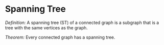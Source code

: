 # Spanning Tree
*Definition:* A spanning tree (ST) of a connected graph is a subgraph that is a tree with the same vertices as the graph.  

*Theorem:* Every connected graph has a spanning tree.  


